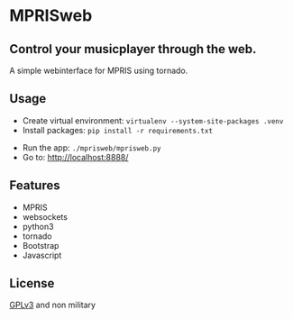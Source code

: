 MPRISweb
========

Control your musicplayer through the web.
-----------------------------------------

A simple webinterface for MPRIS using tornado.

Usage
-----

 - Create virtual environment: `virtualenv --system-site-packages .venv`
 - Install packages: `pip install -r requirements.txt`
<!-- - Install: `./setup.py install`-->
 - Run the app: `./mprisweb/mprisweb.py`
 - Go to: [http://localhost:8888/](http://localhost:8888/)

Features
--------

 - MPRIS
 - websockets
 - python3
 - tornado
 - Bootstrap
 - Javascript

License
-------

[GPLv3](https://www.gnu.org/licenses/gpl.html) and non military
